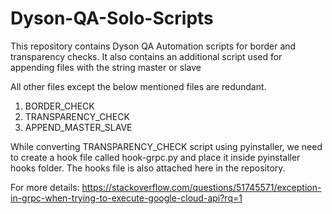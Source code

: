 # Dyson-QA-Solo-Scripts
This repository contains Dyson QA Automation scripts for border and transparency checks. It also contains an additional script used for appending files with the string master or slave

All other files except the below mentioned files are redundant.
1) BORDER_CHECK
2) TRANSPARENCY_CHECK
3) APPEND_MASTER_SLAVE

While converting TRANSPARENCY_CHECK script using pyinstaller, we need to create a hook file called hook-grpc.py and place it inside pyinstaller hooks folder. The hooks file is also attached here in the repository.

For more details: https://stackoverflow.com/questions/51745571/exception-in-grpc-when-trying-to-execute-google-cloud-api?rq=1
